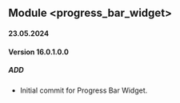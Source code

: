 ## Module <progress_bar_widget>

#### 23.05.2024
#### Version 16.0.1.0.0
##### ADD

- Initial commit for Progress Bar Widget.
